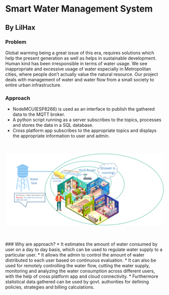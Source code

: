 # Smart Water Management System
## By LilHax
### Problem
Global warming being a great issue of this era, requires solutions which help the present generation as well as helps in sustainable development. Human kind has been irresponsible in terms of water usage. We see inappropriate and excessive usage of water especially in Metropolitan cities, where people don’t actually value the natural resource. Our project deals with management of water and water flow from a small society to entire urban infrastructure. 
### Approach
* NodeMCU(ESP8266) is used as an interface to publish the gathered data to the MQTT broker.
* A python script running as a server subscribes to the topics, processes and stores the data in a SQL database.
* Cross platform app subscribes to the appropriate topics and displays the appropriate information to user and admin. 
<p align="center"><br><br><img src="Picture1.png" width="500" alt="accessibility text"></p><br><br>
### Why are approach?
* It estimates the amount of water consumed by user on a day to day basis, which can be used to regulate water supply to a particular user. 
* It allows the admin to control the amount of water distributed to each user based on continuous evaluation. 
* It can also be used for remotely controlling the water flow, cutting the water supply, monitoring and analyzing the water consumption across different users, with the help of cross platform app and cloud connectivity. 
* Furthermore statistical data gathered can be used by govt. authorities for defining policies, strategies and billing calculations. 

